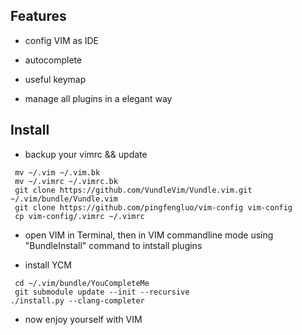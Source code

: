 ## Features
* config VIM as IDE

* autocomplete

* useful keymap

* manage all plugins in a elegant way


## Install
* backup your vimrc && update
```
 mv ~/.vim ~/.vim.bk
 mv ~/.vimrc ~/.vimrc.bk
 git clone https://github.com/VundleVim/Vundle.vim.git ~/.vim/bundle/Vundle.vim
 git clone https://github.com/pingfengluo/vim-config vim-config
 cp vim-config/.vimrc ~/.vimrc
```
* open VIM in Terminal, then in VIM commandline mode using "BundleInstall" command to intstall plugins

* install YCM

```
 cd ~/.vim/bundle/YouCompleteMe
 git submodule update --init --recursive
./install.py --clang-completer
```
* now enjoy yourself with VIM

